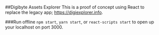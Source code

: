 ##Digibyte Assets Explorer
This is a proof of concept using React to replace the legacy app; https://digiexplorer.info.

###Run offline
`npm start`, `yarn start`, or `react-scripts start` to open up your localhost on port 3000.

